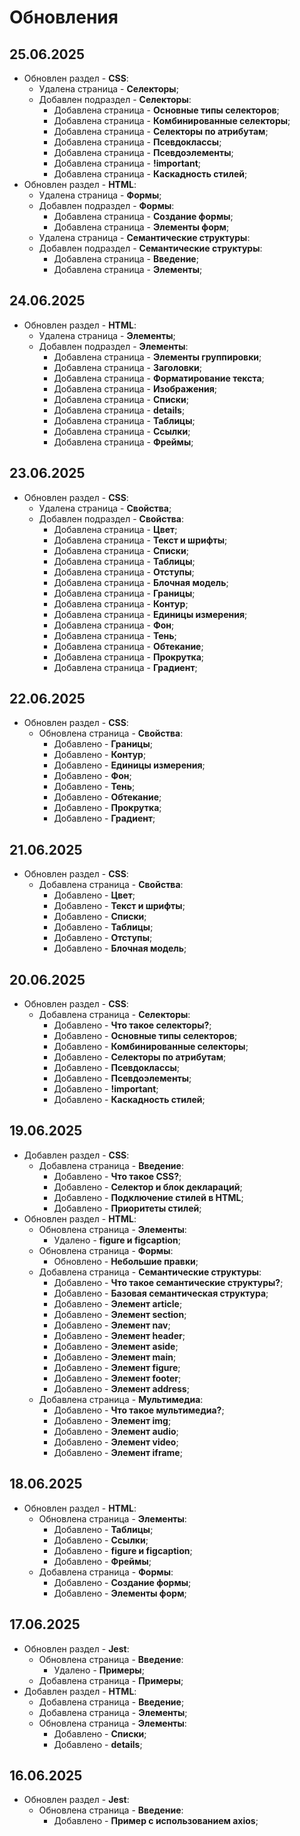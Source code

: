 # Обновления

## 25.06.2025

- Обновлен раздел - **CSS**:
    - Удалена страница - **Селекторы**;
    - Добавлен подраздел - **Селекторы**:
        - Добавлена страница - **Основные типы селекторов**;
        - Добавлена страница - **Комбинированные селекторы**;
        - Добавлена страница - **Селекторы по атрибутам**;
        - Добавлена страница - **Псевдоклассы**;
        - Добавлена страница - **Псевдоэлементы**;
        - Добавлена страница - **!important**;
        - Добавлена страница - **Каскадность стилей**;
- Обновлен раздел - **HTML**:
    - Удалена страница - **Формы**;
    - Добавлен подраздел - **Формы**:
        - Добавлена страница - **Создание формы**;
        - Добавлена страница - **Элементы форм**;
    - Удалена страница - **Семантические структуры**:
    - Добавлен подраздел - **Семантические структуры**:
        - Добавлена страница - **Введение**;
        - Добавлена страница - **Элементы**;

## 24.06.2025

- Обновлен раздел - **HTML**:
    - Удалена страница - **Элементы**;
    - Добавлен подраздел - **Элементы**:
        - Добавлена страница - **Элементы группировки**;
        - Добавлена страница - **Заголовки**;
        - Добавлена страница - **Форматирование текста**;
        - Добавлена страница - **Изображения**;
        - Добавлена страница - **Списки**;
        - Добавлена страница - **details**;
        - Добавлена страница - **Таблицы**;
        - Добавлена страница - **Ссылки**;
        - Добавлена страница - **Фреймы**;

## 23.06.2025

- Обновлен раздел - **CSS**:
    - Удалена страница - **Свойства**;
    - Добавлен подраздел - **Свойства**:
        - Добавлена страница - **Цвет**;
        - Добавлена страница - **Текст и шрифты**;
        - Добавлена страница - **Списки**;
        - Добавлена страница - **Таблицы**;
        - Добавлена страница - **Отступы**;
        - Добавлена страница - **Блочная модель**;
        - Добавлена страница - **Границы**;
        - Добавлена страница - **Контур**;
        - Добавлена страница - **Единицы измерения**;
        - Добавлена страница - **Фон**;
        - Добавлена страница - **Тень**;
        - Добавлена страница - **Обтекание**;
        - Добавлена страница - **Прокрутка**;
        - Добавлена страница - **Градиент**;

## 22.06.2025

- Обновлен раздел - **CSS**:
    - Обновлена страница - **Свойства**:
        - Добавлено - **Границы**;
        - Добавлено - **Контур**;
        - Добавлено - **Единицы измерения**;
        - Добавлено - **Фон**;
        - Добавлено - **Тень**;
        - Добавлено - **Обтекание**;
        - Добавлено - **Прокрутка**;
        - Добавлено - **Градиент**;

## 21.06.2025

- Обновлен раздел - **CSS**:
    - Добавлена страница - **Свойства**:
        - Добавлено - **Цвет**;
        - Добавлено - **Текст и шрифты**;
        - Добавлено - **Списки**;
        - Добавлено - **Таблицы**;
        - Добавлено - **Отступы**;
        - Добавлено - **Блочная модель**;

## 20.06.2025

- Обновлен раздел - **CSS**:
    - Добавлена страница - **Селекторы**:
        - Добавлено - **Что такое селекторы?**;
        - Добавлено - **Основные типы селекторов**;
        - Добавлено - **Комбинированные селекторы**;
        - Добавлено - **Селекторы по атрибутам**;
        - Добавлено - **Псевдоклассы**;
        - Добавлено - **Псевдоэлементы**;
        - Добавлено - **!important**;
        - Добавлено - **Каскадность стилей**;

## 19.06.2025

- Добавлен раздел - **CSS**:
    - Добавлена страница - **Введение**:
        - Добавлено - **Что такое CSS?**;
        - Добавлено - **Селектор и блок деклараций**;
        - Добавлено - **Подключение стилей в HTML**;
        - Добавлено - **Приоритеты стилей**;
- Обновлен раздел - **HTML**:
    - Обновлена страница - **Элементы**:
        - Удалено - **figure и figcaption**;
    - Обновлена страница - **Формы**:
        - Обновлено - **Небольшие правки**;
    - Добавлена страница - **Семантические структуры**:
        - Добавлено - **Что такое семантические структуры?**;
        - Добавлено - **Базовая семантическая структура**;
        - Добавлено - **Элемент article**;
        - Добавлено - **Элемент section**;
        - Добавлено - **Элемент nav**;
        - Добавлено - **Элемент header**;
        - Добавлено - **Элемент aside**;
        - Добавлено - **Элемент main**;
        - Добавлено - **Элемент figure**;
        - Добавлено - **Элемент footer**;
        - Добавлено - **Элемент address**;
    - Добавлена страница - **Мультимедиа**:
        - Добавлено - **Что такое мультимедиа?**;
        - Добавлено - **Элемент img**;
        - Добавлено - **Элемент audio**;
        - Добавлено - **Элемент video**;
        - Добавлено - **Элемент iframe**;

## 18.06.2025

- Обновлен раздел - **HTML**:
    - Обновлена страница - **Элементы**:
        - Добавлено - **Таблицы**;
        - Добавлено - **Ссылки**;
        - Добавлено - **figure и figcaption**;
        - Добавлено - **Фреймы**;
    - Добавлена страница - **Формы**:
        - Добавлено - **Создание формы**;
        - Добавлено - **Элементы форм**;

## 17.06.2025

- Обновлен раздел - **Jest**:
    - Обновлена страница - **Введение**:
        - Удалено - **Примеры**;
    - Добавлена страница - **Примеры**;
- Добавлен раздел - **HTML**:
    - Добавлена страница - **Введение**;
    - Добавлена страница - **Элементы**;
    - Обновлена страница - **Элементы**:
        - Добавлено - **Списки**;
        - Добавлено - **details**;

## 16.06.2025

- Обновлен раздел - **Jest**:
    - Обновлена страница - **Введение**:
        - Добавлено - **Пример с использованием axios**;
